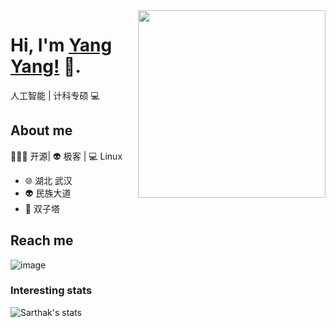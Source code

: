 <img align="right" width="300" height="300" src="https://s21.ax1x.com/2024/04/26/pkPJuNR.png">


# Hi, I'm [Yang Yang!](https://soulnull.com/) 👋.

 人工智能 | 计科专硕 💻

## About me 

🧑🏻‍💻 开源| 👽 极客 | 💻 Linux

- 🌐  湖北 武汉
- 👽  民族大道
- 🍓  双子塔


## Reach me 
![image](https://img.shields.io/github/license/ABF7470/ChatRoom) 

### Interesting stats

![Sarthak's stats](https://github-readme-stats.vercel.app/api?username=ABF7470&show_icons=true)


